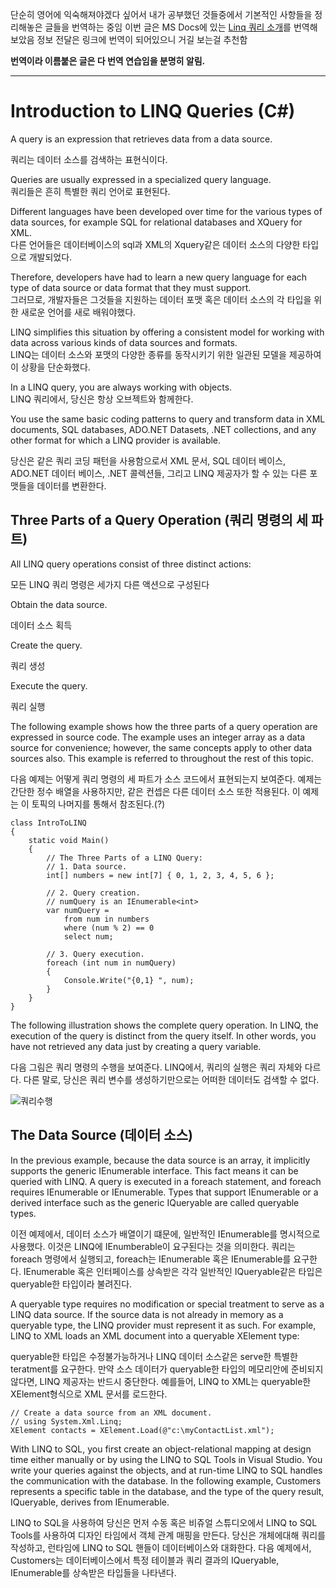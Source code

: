 단순히 영어에 익숙해져야겠다 싶어서 내가 공부했던 것들중에서 기본적인 사항들을 정리해놓은 글들을 번역하는 중임
이번 글은 MS Docs에 있는 [Linq 쿼리 소개](https://docs.microsoft.com/ko-kr/dotnet/csharp/programming-guide/concepts/linq/introduction-to-linq-queries)를 번역해보았음
정보 전달은 링크에 번역이 되어있으니 거길 보는걸 추천함

**번역이라 이름붙은 글은 다 번역 연습임을 분명히 알림.**

-----------------------------------------

# Introduction to LINQ Queries (C#)

A query is an expression that retrieves data from a data source.

쿼리는 데이터 소스를 검색하는 표현식이다.

Queries are usually expressed in a specialized query language.  
쿼리들은 흔히 특별한 쿼리 언어로 표현된다. 

Different languages have been developed over time for the various types of data sources, for example SQL for relational databases and XQuery for XML.  
다른 언어들은 데이터베이스의 sql과 XML의 Xquery같은 데이터 소스의 다양한 타입으로 개발되었다.

Therefore, developers have had to learn a new query language for each type of data source or data format that they must support.   
그러므로, 개발자들은 그것들을 지원하는 데이터 포맷 혹은 데이터 소스의 각 타입을 위한 새로운 언어를 새로 배워야했다.

LINQ simplifies this situation by offering a consistent model for working with data across various kinds of data sources and formats.  
LINQ는 데이터 소스와 포맷의 다양한 종류를 동작시키기 위한 일관된 모델을 제공하여 이 상황을 단순화했다.

In a LINQ query, you are always working with objects.  
LINQ 쿼리에서, 당신은 항상 오브젝트와 함께한다.

You use the same basic coding patterns to query and transform data in XML documents, SQL databases, ADO.NET Datasets, .NET collections, and any other format for which a LINQ provider is available.

당신은 같은 쿼리 코딩 패턴을 사용함으로서 XML 문서, SQL 데이터 베이스, ADO.NET 데이터 베이스, .NET 콜렉션들, 그리고 LINQ 제공자가 할 수 있는 다른 포맷들을 데이터를 변환한다.

## Three Parts of a Query Operation (쿼리 명령의 세 파트)

All LINQ query operations consist of three distinct actions:  

모든 LINQ 쿼리 명령은 세가지 다른 액션으로 구성된다  

Obtain the data source.

데이터 소스 획득

Create the query.

쿼리 생성

Execute the query.

쿼리 실행

The following example shows how the three parts of a query operation are expressed in source code. The example uses an integer array as a data source for convenience; however, the same concepts apply to other data sources also. This example is referred to throughout the rest of this topic.

다음 예제는 어떻게 쿼리 명령의 세 파트가 소스 코드에서 표현되는지 보여준다. 예제는 간단한 정수 배열을 사용하지만, 같은 컨셉은 다른 데이터 소스 또한 적용된다. 이 예제는 이 토픽의 나머지를 통해서 참조된다.(?)


    class IntroToLINQ
    {
        static void Main()
        {
            // The Three Parts of a LINQ Query:
            // 1. Data source.
            int[] numbers = new int[7] { 0, 1, 2, 3, 4, 5, 6 };

            // 2. Query creation.
            // numQuery is an IEnumerable<int>
            var numQuery =
                from num in numbers
                where (num % 2) == 0
                select num;

            // 3. Query execution.
            foreach (int num in numQuery)
            {
                Console.Write("{0,1} ", num);
            }
        }
    }

The following illustration shows the complete query operation. In LINQ, the execution of the query is distinct from the query itself. In other words, you have not retrieved any data just by creating a query variable.  

다음 그림은 쿼리 명령의 수행을 보여준다. LINQ에서, 쿼리의 실행은 쿼리 자체와 다르다. 다른 말로, 당신은 쿼리 변수를 생성하기만으로는 어떠한 데이터도 검색할 수 없다.  


![쿼리수행](https://docs.microsoft.com/ko-kr/dotnet/csharp/programming-guide/concepts/linq/media/introduction-to-linq-queries/linq-query-complete-operation.png)

## The Data Source (데이터 소스)

In the previous example, because the data source is an array, it implicitly supports the generic IEnumerable<T> interface. This fact means it can be queried with LINQ. A query is executed in a foreach statement, and foreach requires IEnumerable or IEnumerable<T>. Types that support IEnumerable<T> or a derived interface such as the generic IQueryable<T> are called queryable types.

이전 예제에서, 데이터 소스가 배열이기 떄문에, 일반적인 IEnumerable<T>를 명시적으로 사용했다. 이것은 LINQ에 IEnumberable이 요구된다는 것을 의미한다. 쿼리는 foreach 명령에서 실행되고, foreach는 IEnumerable 혹은 IEnumerable<T>를 요구한다. IEnumerable<T> 혹은 인터페이스를 상속받은 각각 일반적인 IQueryable<T>같은 타입은 queryable한 타입이라 불려진다.

A queryable type requires no modification or special treatment to serve as a LINQ data source. If the source data is not already in memory as a queryable type, the LINQ provider must represent it as such. For example, LINQ to XML loads an XML document into a queryable XElement type:  

queryable한 타입은  수정불가능하거나 LINQ 데이터 소스같은 serve한 특별한 teratment를 요구한다. 만약 소스 데이터가 queryable한 타입의 메모리안에 준비되지 않다면, LINQ 제공자는 반드시 중단한다. 예를들어, LINQ to XML는 queryable한 XElement형식으로 XML 문서를 로드한다.

    // Create a data source from an XML document.
    // using System.Xml.Linq;
    XElement contacts = XElement.Load(@"c:\myContactList.xml");

With LINQ to SQL, you first create an object-relational mapping at design time either manually or by using the LINQ to SQL Tools in Visual Studio. You write your queries against the objects, and at run-time LINQ to SQL handles the communication with the database. In the following example, Customers represents a specific table in the database, and the type of the query result, IQueryable<T>, derives from IEnumerable<T>.    
    
LINQ to SQL을 사용하여 당신은 먼저 수동 혹은 비쥬얼 스튜디오에서 LINQ to SQL Tools를 사용하여 디자인 타임에서 객체 관계 매핑을 만든다. 당신은 개체에대해 쿼리를 작성하고, 런타임에 LINQ to SQL 핸들이 데이터베이스와 대화한다. 다음 예제에서, Customers는 데이터베이스에서 특정 테이블과 쿼리 결과의 IQueryable<T>, IEnumerable<T>를 상속받은 타입들을 나타낸다.
